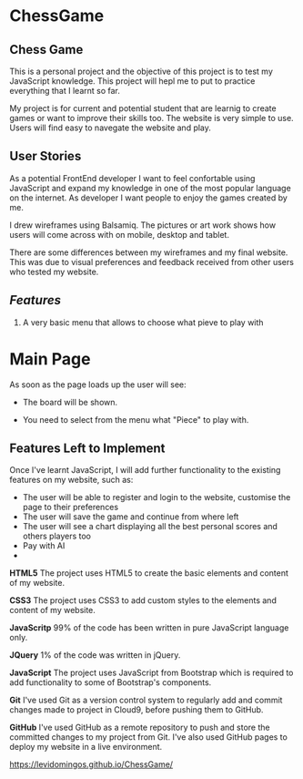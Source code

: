 # ChessGame

## Chess Game
This is a personal project and the objective of this project is to test my JavaScript knowledge. This project will hepl me to put to practice everything that I learnt so far.

My project is for current and potential student that are learnig to create games or want to improve their skills too. The website is very simple to use. Users will find easy to navegate the website and play.   

## **User Stories**

As a potential FrontEnd developer I want to feel confortable using JavaScript and expand my knowledge in one of the most popular language on the internet. As developer I want people to enjoy the games created by me.

I drew wireframes using Balsamiq. The pictures or art work shows how users will come across with on mobile, desktop and tablet.

There are some differences between my wireframes and my final website. This was due to visual preferences and feedback received from other users who tested my website.

## *Features*
1.  A very basic menu that allows to choose what pieve to play with

# Main Page

As soon as the page loads up the user will see:

- The board will be shown. 

- You need to select from the menu what "Piece" to play with.

## Features Left to Implement

Once I've learnt JavaScript, I will add further functionality to the existing features on my website, such as:

- The user will be able to register and login to the website, customise the page to their preferences
- The user will save the game and continue from where left
- The user will see a chart displaying all the best personal scores and others players too
- Pay with AI
- 
**HTML5**
The project uses HTML5 to create the basic elements and content of my website.

**CSS3**
The project uses CSS3 to add custom styles to the elements and content of my website.

**JavaScritp**
99% of the code has been written in pure JavaScript language only.

**JQuery**
1% of the code was written in jQuery.

**JavaScript**
The project uses JavaScript from Bootstrap which is required to add functionality to some of Bootstrap's components.

**Git**
I've used Git as a version control system to regularly add and commit changes made to project in Cloud9, before pushing them to GitHub.

**GitHub**
I've used GitHub as a remote repository to push and store the committed changes to my project from Git. I've also used GitHub pages to deploy my website in a live environment.

https://levidomingos.github.io/ChessGame/
